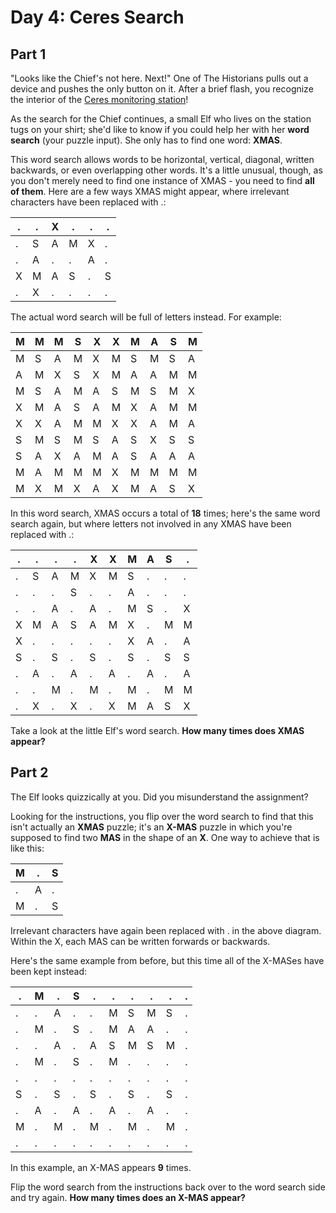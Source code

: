 # Day 4: Ceres Search

## Part 1

"Looks like the Chief's not here. Next!" One of The Historians pulls out a device and pushes the only button on it. After a brief flash, you recognize the interior of the [Ceres monitoring station](https://adventofcode.com/2019/day/10)!

As the search for the Chief continues, a small Elf who lives on the station tugs on your shirt; she'd like to know if you could help her with her **word search** (your puzzle input). She only has to find one word: **XMAS**.

This word search allows words to be horizontal, vertical, diagonal, written backwards, or even overlapping other words. It's a little unusual, though, as you don't merely need to find one instance of XMAS - you need to find **all of them**. Here are a few ways XMAS might appear, where irrelevant characters have been replaced with .:


|.|.|X|.|.|.|
|-|-|-|-|-|-|
|.|S|A|M|X|.|
|.|A|.|.|A|.|
|X|M|A|S|.|S|
|.|X|.|.|.|.|

The actual word search will be full of letters instead. For example:

|M|M|M|S|X|X|M|A|S|M|
|-|-|-|-|-|-|-|-|-|-|
|M|S|A|M|X|M|S|M|S|A|
|A|M|X|S|X|M|A|A|M|M|
|M|S|A|M|A|S|M|S|M|X|
|X|M|A|S|A|M|X|A|M|M|
|X|X|A|M|M|X|X|A|M|A|
|S|M|S|M|S|A|S|X|S|S|
|S|A|X|A|M|A|S|A|A|A|
|M|A|M|M|M|X|M|M|M|M|
|M|X|M|X|A|X|M|A|S|X|

In this word search, XMAS occurs a total of **18** times; here's the same word search again, but where letters not involved in any XMAS have been replaced with .:

|.|.|.|.|X|X|M|A|S|.|
|-|-|-|-|-|-|-|-|-|-|
|.|S|A|M|X|M|S|.|.|.|
|.|.|.|S|.|.|A|.|.|.|
|.|.|A|.|A|.|M|S|.|X|
|X|M|A|S|A|M|X|.|M|M|
|X|.|.|.|.|.|X|A|.|A|
|S|.|S|.|S|.|S|.|S|S|
|.|A|.|A|.|A|.|A|.|A|
|.|.|M|.|M|.|M|.|M|M|
|.|X|.|X|.|X|M|A|S|X|

Take a look at the little Elf's word search. **How many times does XMAS appear?**

## Part 2

The Elf looks quizzically at you. Did you misunderstand the assignment?

Looking for the instructions, you flip over the word search to find that this isn't actually an **XMAS** puzzle; it's an **X-MAS** puzzle in which you're supposed to find two **MAS** in the shape of an **X**. One way to achieve that is like this:

|M|.|S|
|-|-|-|
|.|A|.|
|M|.|S|

Irrelevant characters have again been replaced with . in the above diagram. Within the X, each MAS can be written forwards or backwards.

Here's the same example from before, but this time all of the X-MASes have been kept instead:

|.|M|.|S|.|.|.|.|.|.|
|-|-|-|-|-|-|-|-|-|-|
|.|.|A|.|.|M|S|M|S|.|
|.|M|.|S|.|M|A|A|.|.|
|.|.|A|.|A|S|M|S|M|.|
|.|M|.|S|.|M|.|.|.|.|
|.|.|.|.|.|.|.|.|.|.|
|S|.|S|.|S|.|S|.|S|.|
|.|A|.|A|.|A|.|A|.|.|
|M|.|M|.|M|.|M|.|M|.|
|.|.|.|.|.|.|.|.|.|.|

In this example, an X-MAS appears **9** times.

Flip the word search from the instructions back over to the word search side and try again. **How many times does an X-MAS appear?**